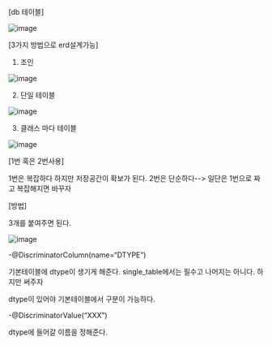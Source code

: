 [db 테이블]

![image](https://user-images.githubusercontent.com/108928206/192146703-679c7da1-ff35-4f1d-8313-a37e4951e4b0.png)

[3가지 방법으로 erd설계가능]

1. 조인

![image](https://user-images.githubusercontent.com/108928206/192146729-203b1680-cf03-4480-99c2-34c6a07626a5.png)

2. 단일 테이블

![image](https://user-images.githubusercontent.com/108928206/192146743-f6dbe1fd-4291-431b-80f8-9e9a5649783b.png)

3. 클래스 마다 테이블

![image](https://user-images.githubusercontent.com/108928206/192146758-68457d61-7e08-46d9-b275-24b3a440a360.png)

[1번 혹은 2번사용]

1번은 복잡하다 하지만 저장공간이 확보가 된다. 2번은 단순하다--> 일단은 1번으로 짜고 복잡해지면 바꾸자

[방법]

3개를 붙여주면 된다.

![image](https://user-images.githubusercontent.com/108928206/192146807-4f9aee34-5363-4b8f-a65c-357f165a9b26.png)

-@DiscriminatorColumn(name=“DTYPE”) 

기본테이블에 dtype이 생기게 해준다. single_table에서는 필수고 나머지는 아니다. 하지만 써주자

dtype이 있어야 기본테이블에서 구분이 가능하다.

-@DiscriminatorValue(“XXX”)

dtype에 들어갈 이름을 정해준다.
